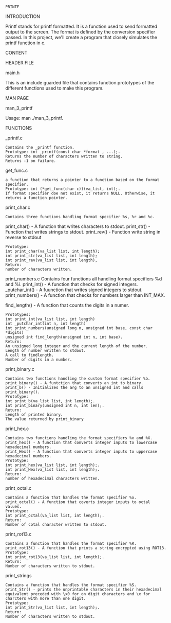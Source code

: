 
	PRINTF

INTRODUCTION

Printf stands for printf formatted. It is a function used to send formatted output to the screen. The format is defined by the conversion specifier passed. In this project, we'll create a program that closely simulates the printf function in c.

CONTENT

HEADER FILE

main.h

This is an include guarded file that contains function prototypes of the different functions used to make this program.

MAN PAGE

man_3_printf

Usage: man ./man_3_printf.

FUNCTIONS

_printf.c

	Contains the _printf function.
	Prototype: int _printf(const char *format , ...);.
	Returns the number of characters written to string.
	Returns -1 on failure.

get_func.c

	a function that returns a pointer to a function based on the format specifier.
	Prototype: int (*get_func(char c))(va_list, int);.
	If format specifier doe not exist, it returns NULL. Otherwise, it returns a function pointer.

print_char.c

	Contains three functions handling format specifier %s, %r and %c.

print_char() - A function that writes characters to stdout.
print_str() - Function that writes strings to stdout.
print_rev() - Function write string in reverse to stdout

	Prototype:
	int print_char(va_list list, int length);
	int print_str(va_list list, int length);
	int print_rev(va_list list, int length),
	Return:
	number of characters written.

print_numbers.c
	Contains four functions all handling format specifiers %d and %i.
	print_int() - A function that checks for signed integers.
	_putchar_int() - A fuunction that writes signed integers to stdout.
	print_numbers() - A function that checks for numbers larger than INT_MAX.

find_length() - A function that counts the digits in a numer.

	Prototypes:
	int print_int(va_list list, int length)
	int _putchar_int(int n, int length)
	int print_numbers(unsigned long n, unsigned int base, const char *digits)
	unsigned int find_length(unsigned int n, int base).
	Return:
	An unsigned long integer and the current length of the number.
	Length of number written to stdout.
	A call to findlength.
	Number of digits in a number.

print_binary.c

	Contains two functions handling the custom format specifier %b.
	print_binary() - A funtction that converts an int to binary.
	print_b() - Initializes the arg to an unsigned int and calls print_binary().
	Prototype:
	int print_b(va_list list, int length);.
	int print_binary(unsigned int n, int len);.
	Return:
	Length of printed binary.
	The value returned by print_binary

print_hex.c

	Contains two functions handling the format specifiers %x and %X.
	print_hex() - A function that converts integer inputs to lowercase hexadecimal numbers.
	print_Hex() - A function that converts integer inputs to uppercase hexadecimal numbers.
	Prototype:
	int print_hex(va_list list, int length);.
	int print_Hex(va_list list, int length);.
	Return:
	number of hexadecimal characters written.

print_octal.c

	Contains a function that handles the format specifier %o.
	print_octal() - A function that coverts integer inputs to octal values.
	Prototype:
	int print_octal(va_list list, int length);.
	Return:
	Number of cotal character written to stdout.

print_rot13.c

	Contains a function that handles the format specifier %R.
	print_rot13() - A function that prints a string encrypted using ROT13.
	Prototype:
	int print_rot13(va_list list, int length);.
	Return:
	Number of characters written to stdout.

print_strings

	Contains a function that handles the format specifier %S.
	print_Str() - prints the unprintable characters in their hexadecimal equivalent preceded with \x0 for on digit characters and \x for charcters with more than one digit.
	Prototype:
	int print_Str(va_list list, int length);.
	Return:
	Number of characters written to stdout.
